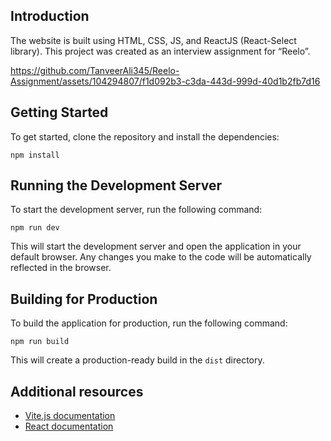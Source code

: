 ## Introduction

The website is built using HTML, CSS, JS, and ReactJS (React-Select library). This project was created as an interview assignment for “Reelo”.

https://github.com/TanveerAli345/Reelo-Assignment/assets/104294807/f1d092b3-c3da-443d-999d-40d1b2fb7d16

## Getting Started

To get started, clone the repository and install the dependencies:

`npm install`

## Running the Development Server

To start the development server, run the following command:

`npm run dev`

This will start the development server and open the application in your default browser. Any changes you make to the code will be automatically reflected in the browser.

## Building for Production

To build the application for production, run the following command:

`npm run build`

This will create a production-ready build in the `dist` directory.

## Additional resources

- [Vite.js documentation](https://github.com/vitejs/vite)
- [React documentation](https://reactjs.org/)
